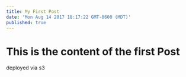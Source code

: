 ```yaml
---
title: My First Post
date: 'Mon Aug 14 2017 18:17:22 GMT-0600 (MDT)'
published: true
---
```


# This is the content of the first Post

deployed via s3
